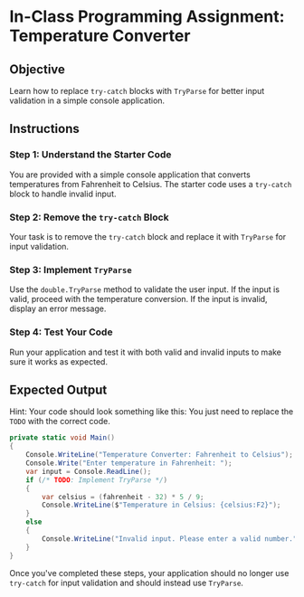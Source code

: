 # In-Class Programming Assignment: Temperature Converter

## Objective
Learn how to replace `try-catch` blocks with `TryParse` for better input validation in a simple console application.

## Instructions

### Step 1: Understand the Starter Code
You are provided with a simple console application that converts temperatures from Fahrenheit to Celsius. The starter code uses a `try-catch` block to handle invalid input.

### Step 2: Remove the `try-catch` Block
Your task is to remove the `try-catch` block and replace it with `TryParse` for input validation.

### Step 3: Implement `TryParse`
Use the `double.TryParse` method to validate the user input. If the input is valid, proceed with the temperature conversion. If the input is invalid, display an error message.

### Step 4: Test Your Code
Run your application and test it with both valid and invalid inputs to make sure it works as expected.

## Expected Output
Hint: Your code should look something like this:
You just need to replace the `TODO` with the correct code.

```csharp
private static void Main()
{
    Console.WriteLine("Temperature Converter: Fahrenheit to Celsius");
    Console.Write("Enter temperature in Fahrenheit: ");
    var input = Console.ReadLine();
    if (/* TODO: Implement TryParse */)
    {
        var celsius = (fahrenheit - 32) * 5 / 9;
        Console.WriteLine($"Temperature in Celsius: {celsius:F2}");
    }
    else
    {
        Console.WriteLine("Invalid input. Please enter a valid number.");
    }
}
```

Once you've completed these steps, your application should no longer use `try-catch` for input validation and should instead use `TryParse`.